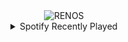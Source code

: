 <div align="center">
<picture>
    <source media="(prefers-color-scheme: dark)" srcset="https://i.ibb.co/3Mc2Q5V/output-gif.gif">
    <source media="(prefers-color-scheme: light)" srcset="https://i.ibb.co/3Mc2Q5V/output-gif.gif">
    <img alt="RENOS" src="https://i.ibb.co/3Mc2Q5V/output-gif.gif">
</picture>
<details>
<summary>Spotify Recently Played</summary>
<img src="https://spotify-recently-played-readme.vercel.app/api?user=31d6d6zerc5ct6kck32na2ozsqf4&unique=1&width=400" alt="Spotify" />
</details>
</div>

<!-- Image deletion URL: https://ibb.co/dLDFxsX/bc863f0011443555a3d6796dc792fd02 -->